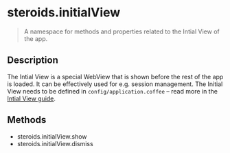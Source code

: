 steroids.initialView
====================

> A namespace for methods and properties related to the Intial View of the app.


Description
-----------

The Intial View is a special WebView that is shown before the rest of the app is loaded. It can be effectively used for e.g. session management. The Initial View needs to be defined in `config/application.coffee` – read more in the [Intial View guide](http://academy.appgyver.com/guides/107).


Methods
-------

- steroids.initialView.show
- steroids.initialView.dismiss
